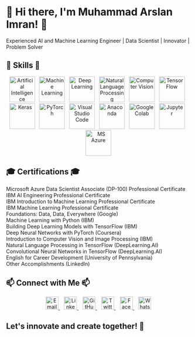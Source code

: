# 👋 Hi there, I'm Muhammad Arslan Imran! 👋

Experienced AI and Machine Learning Engineer | Data Scientist | Innovator | Problem Solver

## 🚀 Skills 🚀

<p align="center">
  <img src="https://cdn-icons-png.flaticon.com/512/4616/4616809.png" alt="Artificial Intelligence" title="Artificial Intelligence" width="70" height="70">&nbsp;&nbsp;
  <img src="https://cancerriotlondon.files.wordpress.com/2019/11/machine-learning.png" alt="Machine Learning" title="Machine Learning" width="70" height="70">&nbsp;&nbsp;
  <img src="https://logo.com/image-cdn/images/kts928pd/production/ee9a7a9f7d58a0517210130da4849d05c6d60e83-333x334.png?w=1080&q=72" alt="Deep Learning" title="Deep Learning" width="70" height="70">&nbsp;&nbsp;
  <img src="https://bodyswitch.com.au/wp-content/uploads/2022/08/nlp-logo.png" alt="Natural Language Processing" title="Natural Language Processing" width="70" height="70">&nbsp;&nbsp;
  <img src="https://github.com/ArsalMirza007/ArsalMirza007/assets/121928372/9ff31de9-6846-46d9-91fd-e1a4a14de3d8.png" alt="Computer Vision" title="Computer Vision" width="70" height="70">&nbsp;&nbsp;
  <img src="https://upload.wikimedia.org/wikipedia/commons/1/11/TensorFlowLogo.svg" alt="TensorFlow" title="TensorFlow" width="70" height="70">&nbsp;&nbsp;
  <img src="https://static.javatpoint.com/tutorial/keras/images/keras.png" alt="Keras" title="Keras" width="70" height="70">&nbsp;&nbsp;
  <img src="https://miro.medium.com/v2/resize:fit:691/1*VSQ0XEywxSgZBwW05GsZtw.png" alt="PyTorch" title="PyTorch" width="70" height="70">&nbsp;&nbsp;
  <img src="https://github.com/ArsalMirza007/ArsalMirza007/assets/121928372/1a36aaf3-1fa2-404c-b7b4-cb5fed119fc4.png" alt="Visual Studio Code" title="Visual Studio Code" width="70" height="70">&nbsp;&nbsp;
  <img src="https://miro.medium.com/v2/resize:fit:500/1*v7OGtRkPj8AsuiVykVzfQQ@2x.jpeg" alt="Anaconda" title="Anaconda" width="70" height="70">&nbsp;&nbsp;
  <img src="https://globalaihub.com/wp-content/uploads/2022/03/Google-Colab-Logo-1.png" alt="Google Colab" title="Google Colab" width="70" height="70">&nbsp;&nbsp;
  <img src="https://upload.wikimedia.org/wikipedia/commons/thumb/3/38/Jupyter_logo.svg/207px-Jupyter_logo.svg.png" alt="Jupyter" title="Jupyter" width="70" height="70">&nbsp;&nbsp;
  <img src="https://www.techthatworks.net/wp-content/uploads/2024/01/azure.png" alt="MS Azure" title="MS Azure" width="70" height="70">
</p>


## 🎓 Certifications 🎓

Microsoft Azure Data Scientist Associate (DP-100) Professional Certificate <br>
IBM AI Engineering Professional Certificate <br>
IBM Introduction to Machine Learning Professional Certificate <br>
IBM Machine Learning Professional Certificate <br>
Foundations: Data, Data, Everywhere (Google) <br>
Machine Learning with Python (IBM) <br>
Building Deep Learning Models with TensorFlow (IBM) <br>
Deep Neural Networks with PyTorch (Coursera) <br>
Introduction to Computer Vision and Image Processing (IBM) <br>
Natural Language Processing in TensorFlow (DeepLearning.AI) <br>
Convolutional Neural Networks in TensorFlow (DeepLearning.AI) <br>
English for Career Development (University of Pennsylvania) <br>
Other Accomplishments (LinkedIn)

## 📫 Connect with Me 📫

<p align="center">
  <a href="mailto:arslanimran996@gmail.com">
    <img src="https://cdn-icons-png.flaticon.com/512/281/281769.png" alt="Email" title="Email" width="35" height="35">
  </a>&nbsp;&nbsp;
  <a href="https://www.linkedin.com/in/arslan7681419/">
    <img src="https://upload.wikimedia.org/wikipedia/commons/thumb/8/81/LinkedIn_icon.svg/2048px-LinkedIn_icon.svg.png" alt="LinkedIn" title="LinkedIn" width="35" height="35">
  </a>&nbsp;&nbsp;
  <a href="https://github.com/ArsalMirza007">
    <img src="https://cdn-icons-png.flaticon.com/512/25/25231.png" alt="GitHub" title="GitHub" width="35" height="35">
  </a>&nbsp;&nbsp;
  <a href="https://twitter.com/Engr_ArSalMiRza">
    <img src="https://cdn-icons-png.flaticon.com/512/23/23931.png" alt="Twitter" title="Twitter" width="35" height="35">
  </a>&nbsp;&nbsp;
  <a href="https://www.facebook.com/ÃrSål MìRzã">
    <img src="https://cdn-icons-png.flaticon.com/512/733/733547.png" alt="Facebook" title="Facebook" width="35" height="35">
  </a>&nbsp;&nbsp;
  <a href="https://wa.me/923067681419">
    <img src="https://cdn-icons-png.flaticon.com/512/124/124034.png" alt="WhatsApp" title="WhatsApp" width="35" height="35">
  </a>
</p>


## Let's innovate and create together! 🚀

